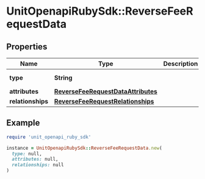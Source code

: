 # UnitOpenapiRubySdk::ReverseFeeRequestData

## Properties

| Name | Type | Description | Notes |
| ---- | ---- | ----------- | ----- |
| **type** | **String** |  | [default to &#39;feeReversal&#39;] |
| **attributes** | [**ReverseFeeRequestDataAttributes**](ReverseFeeRequestDataAttributes.md) |  |  |
| **relationships** | [**ReverseFeeRequestRelationships**](ReverseFeeRequestRelationships.md) |  |  |

## Example

```ruby
require 'unit_openapi_ruby_sdk'

instance = UnitOpenapiRubySdk::ReverseFeeRequestData.new(
  type: null,
  attributes: null,
  relationships: null
)
```

